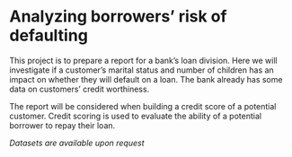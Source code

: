 # Analyzing borrowers’ risk of defaulting

This project is to prepare a report for a bank’s loan division. Here we will investigate if a customer’s marital status and number of children has an impact on whether they will default on a loan. The bank already has some data on customers’ credit worthiness.

The report will be considered when building a credit score of a potential customer. Credit scoring is used to evaluate the ability of a potential borrower to repay their loan.

*Datasets are available upon request*
